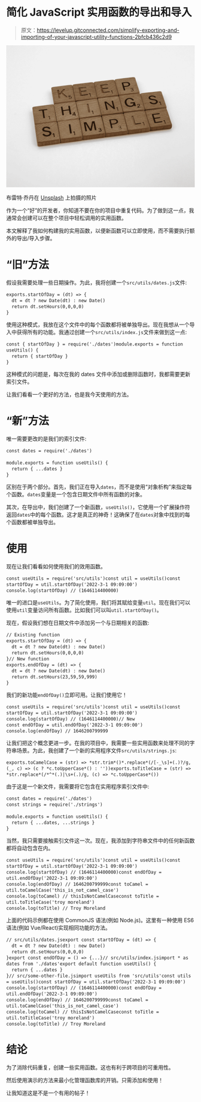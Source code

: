 # 简化 JavaScript 实用函数的导出和导入

> 原文：<https://levelup.gitconnected.com/simplify-exporting-and-importing-of-your-javascript-utility-functions-2bfcb436c2d9>

![](img/ff924876937d240a919b7a51aeb77b3c.png)

布雷特·乔丹在 [Unsplash](https://unsplash.com?utm_source=medium&utm_medium=referral) 上拍摄的照片

作为一个“好”的开发者，你知道不要在你的项目中重复代码。为了做到这一点，我通常会创建可以在整个项目中轻松调用的实用函数。

本文解释了我如何构建我的实用函数，以便新函数可以立即使用，而不需要执行额外的导出/导入步骤。

# “旧”方法

假设我需要处理一些日期操作。为此，我将创建一个`src/utils/dates.js`文件:

```
exports.startOfDay = (dt) => {  
  dt = dt ? new Date(dt) : new Date()  
  return dt.setHours(0,0,0,0) 
}
```

使用这种模式，我放在这个文件中的每个函数都将被单独导出。现在我想从一个导入中获得所有的功能。我通过创建一个`src/utils/index.js`文件来做到这一点:

```
const { startOfDay } = require('./dates')module.exports = function useUtils() {  
  return { startOfDay } 
}
```

这种模式的问题是，每次在我的 dates 文件中添加或删除函数时，我都需要更新索引文件。

让我们看看一个更好的方法，也是我今天使用的方法。

# “新”方法

唯一需要更改的是我们的索引文件:

```
const dates = require('./dates')

module.exports = function useUtils() {  
  return { ...dates }
}
```

区别在于两个部分。首先，我们正在导入`dates`，而不是使用“对象析构”来指定每个函数。`dates`变量是一个包含日期文件中所有函数的对象。

其次，在导出中，我们创建了一个新函数，`useUtils()`，它使用一个扩展操作符返回`dates`中的每个函数。这才是真正的神奇！这确保了在`dates`对象中找到的每个函数都被单独导出。

# 使用

现在让我们看看如何使用我们的效用函数。

```
const useUtils = require('src/utils')const util = useUtils()const startOfDay = util.startOfDay('2022-3-1 09:09:00')
console.log(startOfDay) // (1646114400000)
```

唯一的进口是`useUtils`。为了简化使用，我们将其赋给变量`util`。现在我们可以使用`util`变量访问所有函数。比如我们可以叫`util.startOfDay()`。

现在，假设我们想在日期文件中添加另一个与日期相关的函数:

```
// Existing function
exports.startOfDay = (dt) => {  
  dt = dt ? new Date(dt) : new Date()  
  return dt.setHours(0,0,0,0) 
}// New function
exports.endOfDay = (dt) => {  
  dt = dt ? new Date(dt) : new Date()  
  return dt.setHours(23,59,59,999) 
}
```

我们的新功能`endOfDay()`立即可用。让我们使用它！

```
const useUtils = require('src/utils')const util = useUtils()const startOfDay = util.startOfDay('2022-3-1 09:09:00')
console.log(startOfDay) // (1646114400000)// New
const endOfDay = util.endOfDay('2022-3-1 09:09:00')
console.log(endOfDay) // 1646200799999
```

让我们把这个概念更进一步。在我的项目中，我需要一些实用函数来处理不同的字符串场景。为此，我创建了一个新的实用程序文件`src/utils/strings.js`:

```
exports.toCamelCase = (str) => *str.trim*()*.replace*(/[-_\s]+(.)?/g, (_, c) => (c ? *c.toUpperCase*() : ''))exports.toTitleCase = (str) => *str.replace*(/*^*(.)|\s+(.)/g, (c) => *c.toUpperCase*())
```

由于这是一个新文件，我需要将它包含在实用程序索引文件中:

```
const dates = require('./dates')
const strings = require('./strings')

module.exports = function useUtils() {  
  return { ...dates, ...strings }
}
```

当然，我只需要接触索引文件这一次。现在，我添加到字符串文件中的任何新函数都将自动包含在内。

```
const useUtils = require('src/utils')const util = useUtils()const startOfDay = util.startOfDay('2022-3-1 09:09:00')
console.log(startOfDay) // (1646114400000)const endOfDay = util.endOfDay('2022-3-1 09:09:00')
console.log(endOfDay) // 1646200799999const toCamel = util.toCamelCase('this_is_not_camel_case')
console.log(toCamel) // thisIsNotCamelCaseconst toTitle = util.toTitleCase('troy moreland')
console.log(toTitle) // Troy Moreland
```

上面的代码示例都在使用 CommonJS 语法(例如 Node.js)。这里有一种使用 ES6 语法(例如 Vue/React)实现相同功能的方法。

```
// src/utils/dates.jsexport const startOfDay = (dt) => {  
  dt = dt ? new Date(dt) : new Date()  
  return dt.setHours(0,0,0,0) 
}export const endOfDay = () => {...}// src/utils/index.jsimport * as dates from './dates'export default function useUtils() {
  return { ...dates }
}// src/some-other-file.jsimport useUtils from 'src/utils'const utils = useUtils()const startOfDay = util.startOfDay('2022-3-1 09:09:00')
console.log(startOfDay) // (1646114400000)const endOfDay = util.endOfDay('2022-3-1 09:09:00')
console.log(endOfDay) // 1646200799999const toCamel = util.toCamelCase('this_is_not_camel_case')
console.log(toCamel) // thisIsNotCamelCaseconst toTitle = util.toTitleCase('troy moreland')
console.log(toTitle) // Troy Moreland
```

# 结论

为了消除代码重复，创建一些实用函数。这也有利于跨项目的可重用性。

然后使用演示的方法来最小化管理函数库的开销。只需添加和使用！

让我知道这是不是一个有用的帖子！